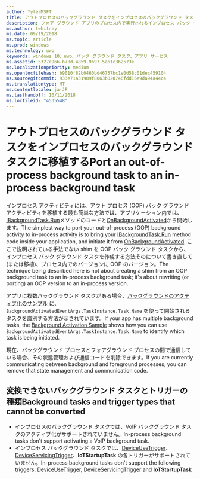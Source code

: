 ```yaml
---
author: TylerMSFT
title: アウトプロセスのバックグラウンド タスクをインプロセスのバックグラウンド タスクに移植する
description: フォア グラウンド アプリのプロセス内で実行されるインプロセス バック グラウンド タスクをアウト プロセス バック グラウンド タスクを移植します。
ms.author: twhitney
ms.date: 09/19/2018
ms.topic: article
ms.prod: windows
ms.technology: uwp
keywords: windows 10、uwp、バック グラウンド タスク、アプリ サービス
ms.assetid: 5327e966-b78d-4859-9b97-5a61c362573e
ms.localizationpriority: medium
ms.openlocfilehash: b9010f82b0460bd46757bc1e0d58c01dec459104
ms.sourcegitcommit: 933e71a31989f8063b020746fdd16e9da94a44c4
ms.translationtype: MT
ms.contentlocale: ja-JP
ms.lasthandoff: 10/11/2018
ms.locfileid: "4535548"
---
```

# <a name="port-an-out-of-process-background-task-to-an-in-process-background-task"></a><span data-ttu-id="56c9e-104">アウトプロセスのバックグラウンド タスクをインプロセスのバックグラウンド タスクに移植する</span><span class="sxs-lookup"><span data-stu-id="56c9e-104">Port an out-of-process background task to an in-process background task</span></span>

<span data-ttu-id="56c9e-105">インプロセス アクティビティには、アウト プロセス (OOP) バック グラウンド アクティビティを移植する最も簡単な方法では、アプリケーション内では、 [IBackgroundTask.Run](https://msdn.microsoft.com/library/windows/apps/windows.applicationmodel.background.ibackgroundtask.run.aspx?f=255&MSPPError=-2147217396)メソッドのコードと[OnBackgroundActivated](/uwp/api/windows.ui.xaml.application.onbackgroundactivated)から開始します。</span><span class="sxs-lookup"><span data-stu-id="56c9e-105">The simplest way to port your out-of-process (OOP) background activity to in-process activity is to bring your [IBackgroundTask.Run](https://msdn.microsoft.com/library/windows/apps/windows.applicationmodel.background.ibackgroundtask.run.aspx?f=255&MSPPError=-2147217396) method code inside your application, and initiate it from [OnBackgroundActivated](/uwp/api/windows.ui.xaml.application.onbackgroundactivated).</span></span> <span data-ttu-id="56c9e-106">ここで説明されている手法でない shim を OOP バック グラウンド タスクから、インプロセス バック グラウンド タスクを作成する方法そのについて書き直して (または移植)、プロセス内でのバージョンに OOP のバージョン。</span><span class="sxs-lookup"><span data-stu-id="56c9e-106">The technique being described here is not about creating a shim from an OOP background task to an in-process background task; it's about rewriting (or porting) an OOP version to an in-process version.</span></span>

<span data-ttu-id="56c9e-107">アプリに複数バックグラウンド タスクがある場合、[バックグラウンドのアクティブ化のサンプル](https://github.com/Microsoft/Windows-universal-samples/tree/dev/Samples/BackgroundActivation) に、`BackgroundActivatedEventArgs.TaskInstance.Task.Name` を使って開始されるタスクを識別する方法が示されています。</span><span class="sxs-lookup"><span data-stu-id="56c9e-107">If your app has multiple background tasks, the [Background Activation Sample](https://github.com/Microsoft/Windows-universal-samples/tree/dev/Samples/BackgroundActivation) shows how you can use `BackgroundActivatedEventArgs.TaskInstance.Task.Name` to identify which task is being initiated.</span></span>

<span data-ttu-id="56c9e-108">現在、バックグラウンド プロセスとフォアグラウンド プロセスの間で通信している場合、その状態管理および通信コードを削除できます。</span><span class="sxs-lookup"><span data-stu-id="56c9e-108">If you are currently communicating between background and foreground processes, you can remove that state management and communication code.</span></span>

## <a name="background-tasks-and-trigger-types-that-cannot-be-converted"></a><span data-ttu-id="56c9e-109">変換できないバックグラウンド タスクとトリガーの種類</span><span class="sxs-lookup"><span data-stu-id="56c9e-109">Background tasks and trigger types that cannot be converted</span></span>

* <span data-ttu-id="56c9e-110">インプロセスのバックグラウンド タスクでは、VoIP バックグラウンド タスクのアクティブ化がサポートされていません。</span><span class="sxs-lookup"><span data-stu-id="56c9e-110">In-process background tasks don't support activating a VoIP background task.</span></span>
* <span data-ttu-id="56c9e-111">インプロセス バックグラウンド タスクでは、[DeviceUseTrigger](https://msdn.microsoft.com/library/windows/apps/windows.applicationmodel.background.deviceusetrigger.aspx?f=255&MSPPError=-2147217396)、[DeviceServicingTrigger](https://msdn.microsoft.com/library/windows/apps/windows.applicationmodel.background.deviceservicingtrigger.aspx)、**IoTStartupTask** の各トリガーがサポートされていません。</span><span class="sxs-lookup"><span data-stu-id="56c9e-111">In-process background tasks don't support the following triggers:  [DeviceUseTrigger](https://msdn.microsoft.com/library/windows/apps/windows.applicationmodel.background.deviceusetrigger.aspx?f=255&MSPPError=-2147217396), [DeviceServicingTrigger](https://msdn.microsoft.com/library/windows/apps/windows.applicationmodel.background.deviceservicingtrigger.aspx) and **IoTStartupTask**</span></span>
